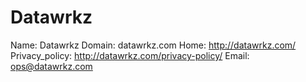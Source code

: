 
# Datawrkz

Name: Datawrkz
Domain: datawrkz.com
Home: http://datawrkz.com/
Privacy_policy: http://datawrkz.com/privacy-policy/
Email: ops@datawrkz.com
